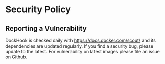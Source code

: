 # Security Policy

## Reporting a Vulnerability

DockHook is checked daily with https://docs.docker.com/scout/ and its dependencies are updated regularly. If you find a
security bug, please update to the latest. For vulnerability on latest images please file an issue on Github.

